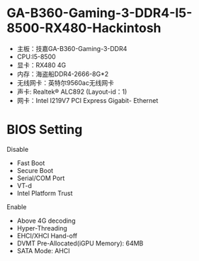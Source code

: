 # GA-B360-Gaming-3-DDR4-I5-8500-RX480-Hackintosh
+ 主板：技嘉GA-B360-Gaming-3-DDR4
+ CPU:I5-8500
+ 显卡：RX480 4G
+ 内存：海盗船DDR4-2666-8G*2
+ 无线网卡：英特尔9560ac无线网卡
+ 声卡: Realtek® ALC892 (Layout-id：1)
+ 网卡：Intel I219V7 PCI Express Gigabit- Ethernet
# BIOS Setting
Disable
* Fast Boot
* Secure Boot
* Serial/COM Port
* VT-d
* Intel Platform Trust

Enable
* Above 4G decoding
* Hyper-Threading
* EHCI/XHCI Hand-off
* DVMT Pre-Allocated(iGPU Memory): 64MB
* SATA Mode: AHCI
